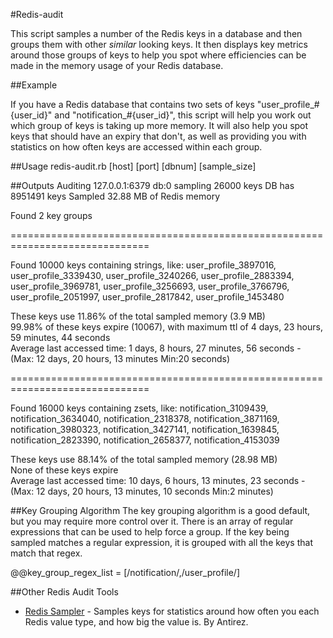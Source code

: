 #Redis-audit

This script samples a number of the Redis keys in a database and then groups them with other *similar* looking keys. It then displays key 
metrics around those groups of keys to help you spot where efficiencies can be made in the memory usage of your Redis database.

##Example

If you have a Redis database that contains two sets of keys "user\_profile\_#{user\_id}" and "notification\_#{user\_id}", this script will
help you work out which group of keys is taking up more memory. It will also help you spot keys that should have an expiry that don't, as well
as providing you with statistics on how often keys are accessed within each group.

##Usage
  redis-audit.rb [host] [port] [dbnum] [sample_size]

##Outputs
  Auditing 127.0.0.1:6379 db:0 sampling 26000 keys
  DB has 8951491 keys
  Sampled 32.88 MB of Redis memory

  Found 2 key groups

  ==============================================================================
  
  Found 10000 keys containing strings, like:
  user_profile_3897016, user_profile_3339430, user_profile_3240266, user_profile_2883394, user_profile_3969781, user_profile_3256693, user_profile_3766796, user_profile_2051997, user_profile_2817842, user_profile_1453480

  These keys use 11.86% of the total sampled memory (3.9 MB)  
  99.98% of these keys expire (10067), with maximum ttl of 4 days, 23 hours, 59 minutes, 44 seconds  
  Average last accessed time: 1 days, 8 hours, 27 minutes, 56 seconds - (Max: 12 days, 20 hours, 13 minutes Min:20 seconds)  

  ==============================================================================
  
  Found 16000 keys containing zsets, like:
  notification_3109439, notification_3634040, notification_2318378, notification_3871169, notification_3980323, notification_3427141, notification_1639845, notification_2823390, notification_2658377, notification_4153039

  These keys use 88.14% of the total sampled memory (28.98 MB)  
  None of these keys expire  
  Average last accessed time: 10 days, 6 hours, 13 minutes, 23 seconds - (Max: 12 days, 20 hours, 13 minutes, 10 seconds Min:2 minutes)  

##Key Grouping Algorithm
The key grouping algorithm is a good default, but you may require more control over it. There is an array of regular expressions that can be used to help force a group.
If the key being sampled matches a regular expression, it is grouped with all the keys that match that regex.

  @@key_group_regex_list = [/notification/,/user_profile/]
  
##Other Redis Audit Tools
- [Redis Sampler](https://github.com/antirez/redis-sampler) - Samples keys for statistics around how often you each Redis value type, and how big the value is. By Antirez.
